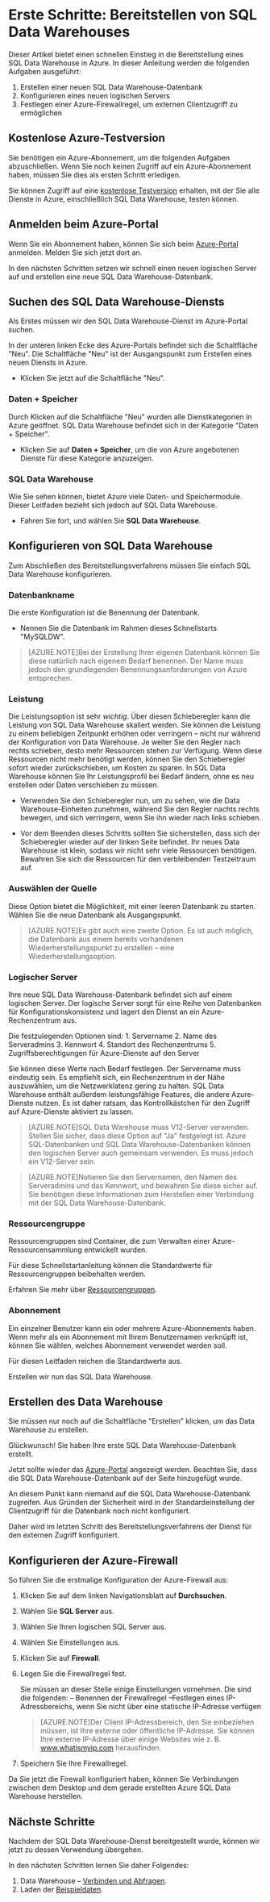 <properties
   pageTitle="Erste Schritte: Bereitstellen von SQL Data Warehouses | Microsoft Azure"
   description="Stellen Sie ein SQL Data Warehouse bereit, indem Sie diese Schritte und Richtlinien befolgen."
   services="sql-data-warehouse"
   documentationCenter="NA"
   authors="jrowlandjones"
   manager="barbkess"
   editor=""/>

<tags
   ms.service="sql-data-warehouse"
   ms.devlang="NA"
   ms.topic="hero-article"
   ms.tgt_pltfrm="NA"
   ms.workload="data-services"
   ms.date="06/23/2015"
   ms.author="JRJ@BigBangData.co.uk;barbkess"/>

# Erste Schritte: Bereitstellen von SQL Data Warehouses #

Dieser Artikel bietet einen schnellen Einstieg in die Bereitstellung eines SQL Data Warehouse in Azure. In dieser Anleitung werden die folgenden Aufgaben ausgeführt:

1. Erstellen einer neuen SQL Data Warehouse-Datenbank
2. Konfigurieren eines neuen logischen Servers
3. Festlegen einer Azure-Firewallregel, um externen Clientzugriff zu ermöglichen

## Kostenlose Azure-Testversion ##
Sie benötigen ein Azure-Abonnement, um die folgenden Aufgaben abzuschließen. Wenn Sie noch keinen Zugriff auf ein Azure-Abonnement haben, müssen Sie dies als ersten Schritt erledigen.

Sie können Zugriff auf eine [kostenlose Testversion][] erhalten, mit der Sie alle Dienste in Azure, einschließlich SQL Data Warehouse, testen können.


## Anmelden beim Azure-Portal ##

Wenn Sie ein Abonnement haben, können Sie sich beim [Azure-Portal][] anmelden. Melden Sie sich jetzt dort an.

In den nächsten Schritten setzen wir schnell einen neuen logischen Server auf und erstellen eine neue SQL Data Warehouse-Datenbank.

## Suchen des SQL Data Warehouse-Diensts

Als Erstes müssen wir den SQL Data Warehouse-Dienst im Azure-Portal suchen.

In der unteren linken Ecke des Azure-Portals befindet sich die Schaltfläche "Neu". Die Schaltfläche "Neu" ist der Ausgangspunkt zum Erstellen eines neuen Diensts in Azure.

- Klicken Sie jetzt auf die Schaltfläche "Neu".

### Daten + Speicher

Durch Klicken auf die Schaltfläche "Neu" wurden alle Dienstkategorien in Azure geöffnet. SQL Data Warehouse befindet sich in der Kategorie "Daten + Speicher".

- Klicken Sie auf **Daten + Speicher**, um die von Azure angebotenen Dienste für diese Kategorie anzuzeigen.

### SQL Data Warehouse

Wie Sie sehen können, bietet Azure viele Daten- und Speichermodule. Dieser Leitfaden bezieht sich jedoch auf SQL Data Warehouse.

- Fahren Sie fort, und wählen Sie **SQL Data Warehouse**.

## Konfigurieren von SQL Data Warehouse

Zum Abschließen des Bereitstellungsverfahrens müssen Sie einfach SQL Data Warehouse konfigurieren.


### Datenbankname

Die erste Konfiguration ist die Benennung der Datenbank.



- Nennen Sie die Datenbank im Rahmen dieses Schnellstarts "MySQLDW".


> [AZURE.NOTE]Bei der Erstellung Ihrer eigenen Datenbank können Sie diese natürlich nach eigenem Bedarf benennen. Der Name muss jedoch den grundlegenden Benennungsanforderungen von Azure entsprechen.

### Leistung

Die Leistungsoption ist sehr *wichtig*. Über diesen Schieberegler kann die Leistung von SQL Data Warehouse skaliert werden. Sie können die Leistung zu einem beliebigen Zeitpunkt erhöhen oder verringern – nicht nur während der Konfiguration von Data Warehouse. Je weiter Sie den Regler nach rechts schieben, desto mehr Ressourcen stehen zur Verfügung. Wenn diese Ressourcen nicht mehr benötigt werden, können Sie den Schieberegler sofort wieder zurückschieben, um Kosten zu sparen. In SQL Data Warehouse können Sie Ihr Leistungsprofil bei Bedarf ändern, ohne es neu erstellen oder Daten verschieben zu müssen.

- Verwenden Sie den Schieberegler nun, um zu sehen, wie die Data Warehouse-Einheiten zunehmen, während Sie den Regler nachts rechts bewegen, und sich verringern, wenn Sie ihn wieder nach links schieben.

- Vor dem Beenden dieses Schritts sollten Sie sicherstellen, dass sich der Schieberegler wieder auf der linken Seite befindet. Ihr neues Data Warehouse ist klein, sodass wir nicht sehr viele Ressourcen benötigen. Bewahren Sie sich die Ressourcen für den verbleibenden Testzeitraum auf.

### Auswählen der Quelle

Diese Option bietet die Möglichkeit, mit einer leeren Datenbank zu starten. Wählen Sie die neue Datenbank als Ausgangspunkt.

> [AZURE.NOTE]Es gibt auch eine zweite Option. Es ist auch möglich, die Datenbank aus einem bereits vorhandenen Wiederherstellungspunkt zu erstellen – eine Wiederherstellungsoption.

### Logischer Server

Ihre neue SQL Data Warehouse-Datenbank befindet sich auf einem logischen Server. Der logische Server sorgt für eine Reihe von Datenbanken für Konfigurationskonsistenz und lagert den Dienst an ein Azure-Rechenzentrum aus.

Die festzulegenden Optionen sind: 1. Servername 2. Name des Serveradmins 3. Kennwort 4. Standort des Rechenzentrums 5. Zugriffsberechtigungen für Azure-Dienste auf den Server

Sie können diese Werte nach Bedarf festlegen. Der Servername muss eindeutig sein. Es empfiehlt sich, ein Rechenzentrum in der Nähe auszuwählen, um die Netzwerklatenz gering zu halten. SQL Data Warehouse enthält außerdem leistungsfähige Features, die andere Azure-Dienste nutzen. Es ist daher ratsam, das Kontrollkästchen für den Zugriff auf Azure-Dienste aktiviert zu lassen.

> [AZURE.NOTE]SQL Data Warehouse muss V12-Server verwenden. Stellen Sie sicher, dass diese Option auf "Ja" festgelegt ist. Azure SQL-Datenbanken und SQL Data Warehouse-Datenbanken können den logischen Server auch gemeinsam verwenden. Es muss jedoch ein V12-Server sein.

> [AZURE.NOTE]Notieren Sie den Servernamen, den Namen des Serveradmins und das Kennwort, und bewahren Sie diese sicher auf. Sie benötigen diese Informationen zum Herstellen einer Verbindung mit der SQL Data Warehouse-Datenbank.

### Ressourcengruppe
Ressourcengruppen sind Container, die zum Verwalten einer Azure-Ressourcensammlung entwickelt wurden.

Für diese Schnellstartanleitung können die Standardwerte für Ressourcengruppen beibehalten werden.

Erfahren Sie mehr über [Ressourcengruppen](../azure-portal/resource-group-portal.md).

### Abonnement
Ein einzelner Benutzer kann ein oder mehrere Azure-Abonnements haben. Wenn mehr als ein Abonnement mit Ihrem Benutzernamen verknüpft ist, können Sie wählen, welches Abonnement verwendet werden soll.

Für diesen Leitfaden reichen die Standardwerte aus.

Erstellen wir nun das SQL Data Warehouse.

## Erstellen des Data Warehouse ##
Sie müssen nur noch auf die Schaltfläche "Erstellen" klicken, um das Data Warehouse zu erstellen.

Glückwunsch! Sie haben Ihre erste SQL Data Warehouse-Datenbank erstellt.

Jetzt sollte wieder das [Azure-Portal][] angezeigt werden. Beachten Sie, dass die SQL Data Warehouse-Datenbank auf der Seite hinzugefügt wurde.


An diesem Punkt kann niemand auf die SQL Data Warehouse-Datenbank zugreifen. Aus Gründen der Sicherheit wird in der Standardeinstellung der Clientzugriff für die Datenbank noch nicht konfiguriert.

Daher wird im letzten Schritt des Bereitstellungsverfahrens der Dienst für den externen Zugriff konfiguriert.

## Konfigurieren der Azure-Firewall ##

So führen Sie die erstmalige Konfiguration der Azure-Firewall aus:

1. Klicken Sie auf dem linken Navigationsblatt auf **Durchsuchen**.

2. Wählen Sie **SQL Server** aus.

3. Wählen Sie Ihren logischen SQL Server aus.

4. Wählen Sie Einstellungen aus.

5. Klicken Sie auf **Firewall**.

6. Legen Sie die Firewallregel fest.

    Sie müssen an dieser Stelle einige Einstellungen vornehmen. Die sind die folgenden: – Benennen der Firewallregel –Festlegen eines IP-Adressbereichs, wenn Sie nicht über eine statische IP-Adresse verfügen

    > [AZURE.NOTE]Der Client IP-Adressbereich, den Sie einbeziehen müssen, ist Ihre externe oder öffentliche IP-Adresse. Sie können Ihre externe IP-Adresse über einige Websites wie z. B. <a href="http://www.whatismyip.com" target="\_blank">www.whatismyip.com</a> herausfinden.

7. Speichern Sie Ihre Firewallregel.


Da Sie jetzt die Firewall konfiguriert haben, können Sie Verbindungen zwischen dem Desktop und dem gerade erstellten Azure SQL Data Warehouse herstellen.

## Nächste Schritte

Nachdem der SQL Data Warehouse-Dienst bereitgestellt wurde, können wir jetzt zu dessen Verwendung übergehen.

In den nächsten Schritten lernen Sie daher Folgendes:

1. Data Warehouse – [Verbinden und Abfragen][].
2. Laden der [Beispieldaten].

<!--Image references-->


<!-- Articles -->
[Verbinden und Abfragen]: sql-data-warehouse-get-started-connect-query.md
[Beispieldaten]: ./sql-data-warehouse-get-started-load-samples.md

<!--External links-->
[kostenlose Testversion]: https://azure.microsoft.com/de-de/pricing/free-trial/
[Azure-Portal]: https://portal.azure.com/

<!---HONumber=August15_HO8-->